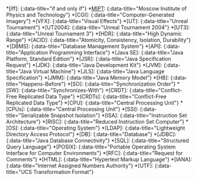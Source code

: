 [MIPT]: <https://mipt.ru/english/>
[OpenJDK]: <https://openjdk.java.net/>
[Junit 5]: <https://junit.org/junit5/>
[concurrent]: <{% post_url 2020-05-17-parallelism-vs-concurrency %}#concurrency>
[concurrently]: <{% post_url 2020-05-17-parallelism-vs-concurrency %}#concurrency>

*[iff]:
{:data-title="if and only if"}
*[MIPT]:
{:data-title="Moscow Institute of Physics and Technology"}
*[CGI]:
{:data-title="Computer-Generated Imagery"}
*[VFX]:
{:data-title="Visual Effects"}
*[UT]:
{:data-title="Unreal Tournament"}
*[UT2004]:
{:data-title="Unreal Tournament 2004"}
*[UT3]:
{:data-title="Unreal Tournament 3"}
*[HDR]:
{:data-title="High Dynamic Range"}
*[ACID]:
{:data-title="Atomicity, Consistency, Isolation, Durability"}
*[DBMS]:
{:data-title="Database Management System"}
*[API]:
{:data-title="Application Programming Interface"}
*[Java SE]:
{:data-title="Java Platform, Standard Edition"}
*[JSR]:
{:data-title="Java Specification Request"}
*[JDK]:
{:data-title="Java Development Kit"}
*[JVM]:
{:data-title="Java Virtual Machine"}
*[JLS]:
{:data-title="Java Language Specification"}
*[JMM]:
{:data-title="Java Memory Model"}
*[HB]:
{:data-title="Happens-Before"}
*[SO]:
{:data-title="Synchronization Order"}
*[SW]:
{:data-title="Synchronizes-With"}
*[CRDT]:
{:data-title="Conflict-Free Replicated Data Type"}
*[CRDTs]:
{:data-title="Conflict-Free Replicated Data Type"}
*[CPU]:
{:data-title="Central Processing Unit"}
*[CPUs]:
{:data-title="Central Processing Unit"}
*[SSI]:
{:data-title="Serializable Snapshot Isolation"}
*[ISA]:
{:data-title="Instruction Set Architecture"}
*[RISC]:
{:data-title="Reduced Instruction Set Computer"}
*[OS]:
{:data-title="Operating System"}
*[LDAP]:
{:data-title="Lightweight Directory Access Protocol"}
*[DB]:
{:data-title="Database"}
*[JDBC]:
{:data-title="Java Database Connectivity"}
*[SQL]:
{:data-title="Structured Query Language"}
*[POSIX]:
{:data-title="Portable Operating System Interface for Computer Environments"}
*[RFC]:
{:data-title="Request for Comments"}
*[HTML]:
{:data-title="Hypertext Markup Language"}
*[IANA]:
{:data-title="Internet Assigned Numbers Authority"}
*[UTF]:
{:data-title="UCS Transformation Format"}
